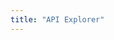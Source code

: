 ```yaml
---
title: "API Explorer"
---
```


<charts-api-explorer></charts-api-explorer>

<div style="display: none;">
    <!-- Needs to be referenced from a markdown file to be generated. Used by the <charts-api-explorer /> tag above. -->
    <chart-example title='Baseline Chart' name='baseline' type='generated'></chart-example>
</div>
